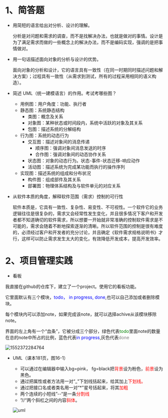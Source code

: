 # 1、简答题

- 用简短的语言给出对分析、设计的理解。

  分析是对问题和需求的调查，而不是找解决办法，也就是做对的事情。设计是为了满足需求而做的一些概念上的解决办法，而不是编码实现，强调的是把事情做对。

  

- 用一句话描述面向对象的分析与设计的优势。

  面向对象的分析和设计，它的语言具有一致性（在同一时期同时描述问题和解决方案）；过程具有一致性（从需求到测试，所有的过程采用相同的语义构造）。

  

- 简述 UML（统一建模语言）的作用。考试考哪些图？

  - 用例图：用户角度：功能、执行者
  - 静态图：系统静态结构
    - 类图：概念及关系
    - 对象图：某种状态或时间段内，系统中活跃的对象及其关系
    - 包图：描述系统的分解结构
  - 行为图：系统的动态行为
    - 交互图：描述对象间的消息传递
      - 顺序图：强调对象间消息发送的时序
      - 合作图：强调对象间的动态协作关系
    - 状态图：对象的动态行为。状态-事件-状态迁移-响应动作
    - 活动图：描述系统为完成某功能而执行的操作序列
  - 实现图：描述系统的组成和分布状况
    - 构件图：组成部件及其关系
    - 部署图：物理体系结构及与软件单元的对应关系 

  

- 从软件本质的角度，解释软件范围（需求）控制的可行性

  软件本质是，它具有一致性、复杂性、易变性、不可视性。一个软件它的业务逻辑往往是很复杂的，需求又会经常性发生变化，并且很多情况下客户和开发者都不知道确切的软件需求，所以想要一开始就非常准确的控制软件需求是不可能的，需求会随着不断地探索逐渐的清晰。所以软件范围的控制是很有难度的，必须经过客户和开发者的充分讨论，并且确定《软件需求规格说明书》才行，这样可以防止需求发生太大的变化，有效降低开发成本，提高开发效率。

# 2、项目管理实践

- 看板

我直接在github的仓库下，建立了一个project。使用它的看板功能。

它里面默认有三个模块，<font color="blue">todo， in progress, done</font>,也可以自己添加或者删除模块。

每个模块内可以添加note，如果完成该note，就可以选择achive从该模块移除note。

界面的左上角有一个“血条”，它被分成三个部分，绿色代表<font color="green">todo</font>里面note的数量在总的note中所占的比例，蓝色代表<font color="blue">in progress</font>,灰色代表<font color="gray">done</font>

![1552372284764](C:\Users\26815\AppData\Roaming\Typora\typora-user-images\1552372284764.png)

- UML（课本181页，图16-1）

  - 可以通过在编辑器中输入bg=pink， fg=black把<font  color="red">背景</font>设为粉色，<font  color="red">前景</font>设为黑色。
  - 通过把属性或者方法用一对“_"下划线括起来，给其加上<font  color="red">下划线。</font>
  - 通过把接口名或者类名用一对“*"星号括起来，将其<font  color="red">加粗</font>
  - 两个连续的小短线”--“是一条<font  color="red">分割线</font>
  - ”//“两个斜杠之间的内容<font  color="red">斜体</font>。

  ![uml](C:\Users\26815\OneDrive\课程资料\系统分析与设计\homewotk\uml.png)


